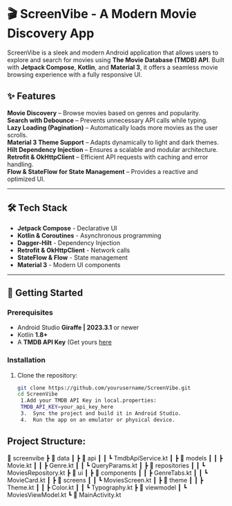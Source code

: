 # 🎬 ScreenVibe - A Modern Movie Discovery App

ScreenVibe is a sleek and modern Android application that allows users to explore and search for movies using **The Movie Database (TMDB) API**. Built with **Jetpack Compose**, **Kotlin**, and **Material 3**, it offers a seamless movie browsing experience with a fully responsive UI.

## ✨ Features
 **Movie Discovery** – Browse movies based on genres and popularity.  
 **Search with Debounce** – Prevents unnecessary API calls while typing.  
 **Lazy Loading (Pagination)** – Automatically loads more movies as the user scrolls.  
 **Material 3 Theme Support** – Adapts dynamically to light and dark themes.  
 **Hilt Dependency Injection** – Ensures a scalable and modular architecture.  
 **Retrofit & OkHttpClient** – Efficient API requests with caching and error handling.  
 **Flow & StateFlow for State Management** – Provides a reactive and optimized UI.  

---

## 🛠 Tech Stack
- **Jetpack Compose** - Declarative UI  
- **Kotlin & Coroutines** - Asynchronous programming  
- **Dagger-Hilt** - Dependency Injection  
- **Retrofit & OkHttpClient** - Network calls  
- **StateFlow & Flow** - State management  
- **Material 3** - Modern UI components  

---

## 🚀 Getting Started

### Prerequisites
- Android Studio **Giraffe | 2023.3.1** or newer  
- Kotlin **1.8+**  
- A **TMDB API Key** (Get yours [here](https://www.themoviedb.org/signup)

### Installation
1. Clone the repository:  
   ```sh
   git clone https://github.com/yourusername/ScreenVibe.git
   cd ScreenVibe
	1.Add your TMDB API Key in local.properties:
    TMDB_API_KEY=your_api_key_here
	3.	Sync the project and build it in Android Studio.
	4.	Run the app on an emulator or physical device.

## Project Structure:
📂 screenvibe
 ┣ 📂 data
 ┃ ┣ 📂 api
 ┃ ┃ ┗ TmdbApiService.kt
 ┃ ┣ 📂 models
 ┃ ┃ ┣ Movie.kt
 ┃ ┃ ┣ Genre.kt
 ┃ ┃ ┗ QueryParams.kt
 ┃ ┣ 📂 repositories
 ┃ ┃ ┗ MoviesRepository.kt
 ┣ 📂 ui
 ┃ ┣ 📂 components
 ┃ ┃ ┣ GenreTabs.kt
 ┃ ┃ ┗ MovieCard.kt
 ┃ ┣ 📂 screens
 ┃ ┃ ┗ MoviesScreen.kt
 ┃ ┣ 📂 theme
 ┃ ┃ ┣ Theme.kt
 ┃ ┃ ┣ Color.kt
 ┃ ┃ ┗ Typography.kt
 ┣ 📂 viewmodel
 ┃ ┗ MoviesViewModel.kt
 ┗ 📄 MainActivity.kt
